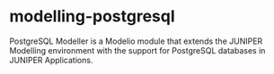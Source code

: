 # modelling-postgresql
PostgreSQL Modeller is a Modelio module that extends the JUNIPER Modelling environment with the support for PostgreSQL databases in JUNIPER Applications.
